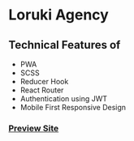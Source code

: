 # Loruki Agency

## Technical Features of

- PWA
- SCSS
- Reducer Hook
- React Router
- Authentication using JWT
- Mobile First Responsive Design

### [Preview Site](https://mystifying-golick-85655b.netlify.app/ "Loruki")
